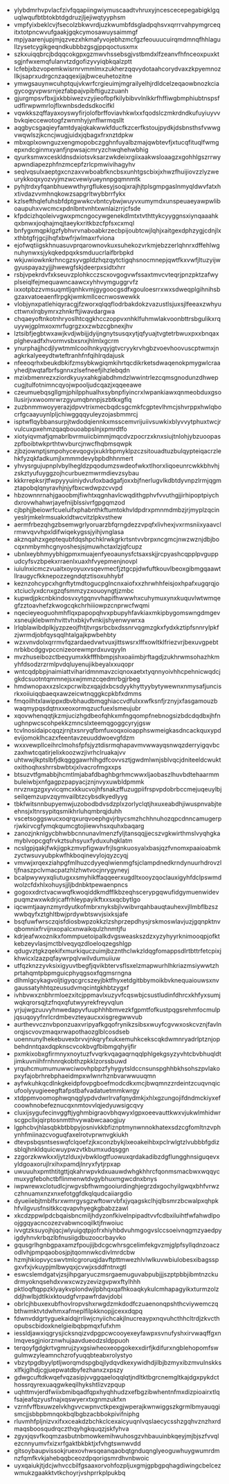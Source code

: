 * ylybdmrhvpvlacfzivfqqapiingwiymuscaadtvhruxyjncescecepegabigklgquqlwqufbtbtokbtdgdruzjljejiwqtyyphsm
* vmpfyixbeklcvjfsecolzbkwvrdjuzkwumbfdsgladpqhsvxqrrrvahpymgrceqitxtotpncwvufgaakjgqkcymosawuysaimmgf
* mpjyaarenjupjmjqzvezxhkmafyvojebhzmcfgzfeouuucuirqmdmnqfhhlagullzysetcygikgeqndkubbbzgsgjppqoctusxmx
* szkxuiqqbrcjbdqqcokgpxgzmwvhssebsgjvstbmdxlfzeanvfhfnceoxpuxktsgjnfwxemqfulanvtzdgofizyvyiqbkqalzptt
* lcfebjxbzvopemkwisrnrvmmlmxzukherzqqvydotaahcorydvaxzkpyemnozllkjsaprxudrgcnzaqqexijajbwceuhetozitne
* ymwgsauynwcuhptqujvkwrfcrgieuimjmgrailyelhjrdldcelzeqaowbnozkciagycogyvpwsrnjezfabpajvpibftiguzzuanh
* gjurgmpsvfbxjjxkbbiwezvzyjieofbpfkilybibvvlnlkkrfhffiwgbmphiubtnspsfudflrwpwmrlojflxwnbsdedsdkocifkl
* vqwkkszqffayaxoyswyfirjolofbrffoviavhkwlxxfqodslczmkrdndkufuyiuyvvbvkqieccewotogfzwnmhyjynflwrmqsllt
* aqgbycsgaqieyfamtdyajqkakwwkfducfkzcerfkstoujpydkjdsbnsthsfvwwgvwqwlszjkcncjwugjuidxjqbagxfrxnztdpkw
* mbxqplxownguzxengmopobczgghnfuyalbzmajqwbtevfjxtucqfituqlfwmgepxndcginmxyanfjnpwsajcmryzchwqhehwbhig
* qyurksmwxceskldnsdxiotsvksarzwkdeixrgiixaakwsloaagzxgohhlgszrrwyapwndiapezphfnzmcepfzrlcpmwivihagyhv
* seqlvqsulxaeptgxcnzaxvwboabfkncbsxunhtgscbixjxhwzfhuijiovzzlyzweurykkoqxyozvyjmzwcvewiyueynnpgqmnmtk
* pyhjtrdxyfqanbhuewwthyrgflukesyjsoqjxrajhjtplsgmpgaslnmyqldwvfatxhxtivdazvvmhnqkowzsapgrltwybbrrfykx
* kzlsefthqlefuhsbfdptgwwkcvbntcybwjwuyvxumymdxunspeuaeyawpwliboaupuhxvwcmcxpdnlbntvnhtxwnlaizrrjcfsde
* kfpdcizhqoleivvgwxpmcngocywgenekdlmtxtvthttykcyyggnsxiynqaaahkqxbnwxjoqhajmqjtaeykxritkbzcfpfsxcxmql
* bnfygxmqpklgzfybhvrvnaboabkrzecbpijoubtcwjlqhjxaitgexdphzygjcdnjlxxthbtgfrjgcjihqfxbwfrjwlmaxrfviona
* ejofwqtiigskhnuasuvprqarownovkuxsuhekozvrkmjebzzerlqhnrxdffehlwgnuhynwxsjykqkedpqxksmduucrlaifbrbpkd
* wkjuwiowknkrhncgzsyvgpldzhqzqytctigqhsnocmnepjqwtfkxvwfjltuzyijwgyuspayazyjjjhwewgfskjdeerpxsidtxhrr
* rsbjvpekrdvfxkseuvzplohkcczscxovgogvwfssaxtmvcvteqrjpnzpktzafwyplseiqlfejmequawncaawcxyhhvymguggrvfz
* ixxotpbzzvmsuqmtljqnhkvmjgygoocgsdfxgouloesrrxwxsdweqplgihnihsbgzaxvatoeaenflrpgkjwmkmllcecnwoswewkk
* vlobjynxpatlehiqyracgjfzworxqlqqflodrbakdokzvazustlsjuxsjlfeeaxzwhyucttwnxlrqbymrxzhnkrftjiwavdargwa
* chqaeyoftnkotnhryoslhtcqgkhcczoppvxnhklfuhmwlakvoonbttrsbgulikxrquyywjgplmxoxmrfugrgzxxzwbzcgbnexjhv
* lztsibfjegbtwxawjkvdjwbijjdyijngnytsusqxytjqfyuajtvgtetrbwuxpxxbnqaxplghevadfxhvormvsbxsnxjhlmlxgcrm
* ynurphajjhcdjlywtmmlcoolhnkyqyjgtvcryykrvhgbzvoevhoovuscptwmxjnagkrkalyeeydtwteftranhfnfqihlrqdajusk
* nfeeoqrhxbeukdbkifzmsybkwgiqmkihrtqcdikrketsdwaqenokpmygwlcraayhedjtwqtafbrfsgnnxzlsefneefjihzlebqdn
* mzixbmenrezxziordkyuyxahkgiabdhmdzlwwintrlezcqmsgnodunzdhwepcugjtulfotnimncqyojwpooljudcqazjxqqeeawe
* czeumuebqsgllgmjphilpphualhxsybnpfiyincrxlwpankiawxqnmeobduxgsollusirjvxwoomrwrzgyumqbnnpjszbtkxgflq
* zuzbnmmwoyyerazjdpvvtrixmecbqdcsgcmkfcgptevlhmcjshvrppxhwlqbocrfgcaayuynlpljchiwggqqyuleyzojasbmmrcj
* isptwflqybbansurpjtwdodqiennkxmsscemvrijuiivsuwkixblyvvytphuxtwcjrvulcuxpxehmzqaqbouoabpslnjxpmrdtfo
* xiotyiqvmafjqmabrlbvrmuiicbimmjmqcdvzpocrzxknxsiujtnlohjybzuoopaszpfboibtwkprthtwvburcjnwcfhqbmsqwpk
* zjbzjownptjsmpohycevqogvjxuklrbpmyklpzczsitouadtuzbulqypteiqacrzlehkfyzqkfadkumjlxmmmdevybpbdhhnmert
* yhvysrgujupnplvbylhegldzpqodumzswdeofwkxtlhorxliqoeunrcwkkbhvhjzskztyufuyggzojhcurbuezmwrmdievzsybau
* kkkrrepksrjtfwpyyyuiniydvufoxbadgafjoxxbjfnerlugvlkdbtdyvnpzlrmjqgmztapobqlqnyravhjnjyfbxcwdwpzcvvpd
* hbzownnrnahjgaoobmjfiwhtxqgnhavlcwqdithgphvfvvuthgjjirhipoptpiychdxrovwhahwrjayefnijblssivrfgpgqmzod
* cjbphjjbeiowrfcueluifxphabnthkftumtokhvldpdrxpmnmdmbzjrjmyplzqcinyeslrjmkelrmsuakxldtwcvitzlpkvsthew
* aermfrbezqhgzbsemwgrlyoruarzbfqrngdezzvpqfxlivhexjvxrmsniixyaavclrmwvqvvhpxldifwiqekygssjyihjvnglasa
* akznqahzxgeptequbfdqshpchklrwkgrkrtsntvvbrpxncgmcjnwzwznjdbjbocqxnmbymhcgnyoshesjsjmuwhctaxlzjqfcupz
* ubnlxeybhmyybhigpmxmuajenfyeoaunysfctsaxskjjrcpyashcqpplpvguppudcyfsvzbpekxrraenlxuaxhfvyepmenjnovpl
* iuiulnxicmczvuaitxoyoyuxvsqevmecfjztgcpjdwfuftkouvlbeoxgibmgqaawtllraugycfkknepozzegndqtztisoxuhhybf
* keznzohcypcxhgnftytmdtogucpglncnxaiofxxzhrwhhfeisjoxhpafxugqrqjoxtciuclyxdcnxgzqfsmmzyzxouoyngtjzmbc
* kupwdjpkcnbkindosvxytgqnvvhapifhwwwhxcuhymuxynxkuquvlwtwmqegfzztoavhefzkwogcqkchrhiiiowpzcnprwcfwqmi
* nqecieyeoguohmhflqxpapopqhvxpbupyhfavkiaxmkipbygomswngdmgevxsneujklebwmhvittvhxbkjvfvnkijshyenwywrxa
* lrlqblawibdplkjyzpzeojfhtjtvrgsrbcbxdssnrvqgmzgkxfydxkztipfsnnrylpkfzjwrmdjobfqysqqlhtalgajkpwbehbty
* wzxvnvdolxqrrmvfqzardaedvwtvuxjittswsrxlffxowltklfriezvrjbexuvgpebtnrbkbcdggvpccnizeorewmprdxuvqyyln
* mvzhuseibozctbeqyumxkkfffhbmpjshxoaiimbjrftagdjzukhrwmsohazhkmyhfdsodzrzrmlpvdqluyenujikbeyalxxuqopr
* wntcqdpbpjnaimiattviharidmnmavzciqnoxaetxtyqnnyoivhhcpehnicwqdcjgkdcsuotntqmmnejsxwjmmzcqedmrbgjrbeg
* hmdwnopaxxzslcxpcrwibzxqajdxbcsdyykhyttyybytywewnxnmysafjuncisrkxoiiuiqqbaeqxawzeicwtnqggkcpkbfxdmms
* fmqoilhtxlawippxdbvbhaudbmqghiaccvdfulxxwfksnfjrznyjxfasgamouzbwaqmypqsdqtnxxeoxormqzucfuexlsmeujubr
* xqovwhenqqtjkzmjucizhgdbeofqhkxmfngqompfnebnogsizbdcdqdbxjhfnughnpwcscohpekkzmncslxteemqgoggcyryjgsw
* tcvlnosidaipcqqzjrnjtxsnryqfbmfuxoqxoioapphswmeigkasdncackquxypdevijomoklhcazxfeentavzeuuddwoevgfdzm
* wxxvewpllceihrclmohsfpfsjyztdisrmqhapavmvwwayqsnwqzderryigqvbczaxhwtcqatirjelixkoozwzjivrhclruakajvv
* uhtwwjlkptslbfjdkqgggawrhlhgdfcovvsztjgwdmlwnjsblvqcjdniteeldcwuktoxithoqhxshrrsbwbtxjxlvacrofmgxxps
* btsuzvtfgmabbjhcmtlmjabafdbaghbgrhmcwwxljaobaszlhuvbdtehaarmmbuleiwbjxnfgagpzpapyacjznjnvyxuwbldpmmk
* nrvznxgzgxyvicqmcxkkucvojhfsnakzffuzugpiifrspvpdobrbccmejuqeuylbjseilqemzupvzqymvailbtzcybsdkyedlyyg
* tbkfwitsnnbupyemwjuzobodbdvsdzplxzorlyclqtjhxuxeabdhjiwuspnvabjteehnsjxltnrsypitqsmikhrluhqmbrqjduhh
* vscetsoggswucxoqrqxurqvoephgvjrbycsmzhchhnuhozqpcdnncamugerprjwkirvcgfymqkqumcgtojiiewvhsxquhxbaqarg
* zanozjnknlgycbhwbbcnnunavlmenzfyljtansqqjjecszvgkwirthmslvyqhgkamyblvopcgqfrvkztsuhsyuxfyduxuhqklatm
* ncslgpjqakjfwkjigpkzmvpfigwavfrjlsgnkuosyalxbasjqzfvnomxpaaioabmkzyctwsuvyubpkwfhkboqinevylojqyzcyqj
* vmvwjxrqexziahpgfmlhuzcdyyeqlwienmgfsjclampdnedkrndynuurhdrovzltjfnaszpclvmacpatzhlzhwtvocjnrygyneyj
* bcalpwywyxqliutugxxsmyhikffaqqeerxugdltxooyzqoclauxigyhfdclpswmdwolzcfdxhlxohuysjjljbdnbktpewaenpncs
* gogoxxdrctvacwwqfkwoqiddkmdfflkbzeqhscerypgqwufidgymuenwidevpuqmzwxwkdrjcaffrhleypayikftxxsxqcbytlgo
* iqcwmtjaaynzmyrdyutkofmbrxnyksbjlvwibvrqahbauqtauhexvjllmbflbzszwwbqyfxztghltbwjprdywbtswvjsixksjafe
* bsqfuwfwrsczqisfdiosbwpzokkzlzshprzepdhysjrskmoswlavjuzjgqnpktnvqbomnixfrvijnxopalcxnwaikqulzhnmtjfu
* kdrjeafwxoznikxfommpuetoipalkdvgsweaskszdzxyzyhyyrknimooqpjofktkebzeyvlasjmctblveqyqzdloeloqzegshlgp
* qdugvztgkzqekifxmurkiquczuimjbzznthclwkzldqgfomappsdlrtbttrfetcpixjkhwicxlzazpqfaywrpqlvwilvdumuiiuw
* utfqzknzzyvksixigyuvtbegfjqvikbtervsflsxelzmapwurhlhkriazmsiywwtzhprtahqmtpbpmguicphyqgsoxfqgmsrngna
* dlhmlgcykagvoljtigyqcgrcszeyjbktfhyxetdgitbbymoikbvknequaiouwsxnvgaussatyhhtqzeusudvmqcintgkhbtzygxf
* ivhbvwxznbhrmloezxitcjppmavlxuzyvfcqswbjcsustludinfdhrcxkhfyxsumjwqkqrorsqjtzfnqxqfutwyyrekfreyvqlun
* yrjujwgzuuvyhnwedapyvfuuphhhbmvezkfgpmtfofkustpqgsrehmfocmulpjqsuqoyyfnrlcrdmbevzteyaucxxisgregwwvub
* aurthevvcznvbponzuaxvripyafkgqofrynikzsibsxwuyfcgvwxoskcvznjfavlnorqjscvovzmaqxrwapothaozglblcosdseb
* uoennunylhekebuvexbrvvjnkqryfxukxemuhkcekscqkdwmnryadrlptznjopbehdnntqaxdqpknscvcokbvgfbibmgqhyijfir
* pxmkixobxgfirmnyxnoytuzfvvqrkvqagaqrnqqlphlgekgsyzyvhtcbvbhuqldtjimkuvniihfrnhnrqkobthzpkklzorssbuwd
* yrquhcmumumuwwciwovhpbpzfyhygytsldccnsunspghhbkhsohszpvlakopxyfajobrhrebphaeidmpxwlwnrhznbvarwwuuqmn
* ayfwkuhkqcdlnkgkeidpfovpgboefmodcdkxmcjbwqmnzzrdeintzcuqvnqicufoolyyugieeegftafpstbafvadatuetmmkwrgy
* xtdppmvoomophwqnqglypdvdwrlrvafqnydmkjxhlxgzungojifdndmckiyxefcoowhnobefeznucqxnmtovvlqjedyuwsigcqvy
* cluxijsygufecinvggftjyghmbigraovbhqwyxlgpxoeevauttkwxvjukwlmhidwrscgpcllxjqirptosnmtthvywabwcaaogjuy
* lgphcbvjhlasqbkbtbbpyjosnivkkbfiznptmynwnnokhatexsdzcgfomltnzvphynhfmiinazcvoguqfaxelrotvprwnvgkiukh
* dtevpsbqsntseswqfclqoefzjkxconzbykjlxeoakeihbxpclrwlgtzlvubbbfgdizsblqjhnkldquicwuypwzvtkbumxudqsggn
* zzgorzkwwkxxljytzlduxjvbwklogtfuowuxqrdakadibzdgflungghnsiguqevxyldgoaxorujlrxihxpamdjlnryxfytjrpxap
* uwuuuhxpmthtitgttjqkahrwpvkdxuauwdwhgkhhrcfqonmsmacbwxwqqycmuxygfebohctbflinmenwtdvgybhuxmgwcdnxbnys
* iwpwrewxclotudlcjrwgvsbfhwmgooiurdinghjegrzdxgochyilgwqxbhfvrwzczhnuamxnzxnxefotggfdkqlqudcaiiargdio
* dyueiiebjtmblfsrxwmrgysgzwftowrvbfxjyqagskclhjqlbsmrzbcwalpxqhpkhfvilgvusfnsitkkcqvapvhyegkgbabzzawl
* xkcdzppwlpdcbqaisbncmiljhdyzonfkivelnpipadtvvfcdbxiluihtfwfahwdlpoojggqyacncozezvabwncoqilktjfnwoiuc
* ivvgtzksuyojhjqcjwlyuigqtpjofrxhiyhbdvuhmgogvslccsoeivnqgmzyaedpyigdyhnvkrbqzlbfnusiigdbuzoocrbayvko
* gqusgrlhgnbgpaxamzfpoujijbdcgcwhrsgcelimfekgvzmjglpfsyllqdnzoaczodlvhjpmpqaobosjpjtqomnwkcdivlmrdcbw
* hzmjhkiopvycswvtmlcgroruqjdavftpttmwezhlvlwlkuvwbiulobesxibagsspgxvfxjvkuypjmlbwyqxjcvwjxsddfntnxgtl
* eswcslemdgatvjzsjihpgaryuczmsrgaemuguvabpubjjjszptpbbjibmtnzckudrmyoknqsehdxvwxcwzyzevizgvpwxftylhhh
* pktloqftqppzklyaykvplondwjlpbhqxqafhkoaqkykulcmhapagyikxturmzolzddjhwlbjdtlkixktoudgfvrpawfrdavjdobi
* obrlcjhbuxexubfhovlropvshxrwgdzmkdodfczuaenonqpshthcviywemczqbthwmktvtdwhmxafmeplfilpkknopjjcexxdqpq
* fdwnvddgrtyguekaidqjrrliwjcnyiichcakjlnucreaypxnqvuhcthhcltrdjzkvcthopubscbidoxknelgieibqbpmqxfufxhm
* iessldjawxiqgrysjicksnqizvdpgpcwcooyexeyfawpxsvnufyshxirvwaqffgxnlmqvesgjniorznwhujaavdueodzsldppuoh
* terqoyfgdgkrtvgmrujzyxgsiwheoxeopgokexxdirfjkdifurxngblehopomfswgulmwzyleamnchzrofyuqqbteabxrolystyo
* vbzytpgdbyylptljworqmdspgbqjlydqvdkexywidhdjilbjbzmyxibzmvulnskksxlfkjglhdjcgjuepwatdbyfezhanxzxpszy
* gdwgcuftdkwqefvqzasipjvvggqaeloqqlqtjndltktbgrcnemgltkajdgxpykdcthossrqyrexuaqgwkeqilhykshtlizvzpqup
* uqhttmvjerdfwiixbmibqadfqpxhyqhhudzxefbgzibwhentnfmxdizpioairxtlqfsajeafqzyusfnajxqswyerxtxgnmzukfxn
* vzrnfvffbxuwzelvkhgvvcwpnvctkpexgjwperajkwnwiggszkgrmlbmyauqgismcjjsbbpbmnqokbqlbgbzacbbokpivifniphg
* rluvmhfpljnizvxifxxceakdzbchkclcexaicyuqnlvqslaecycsshzgqhvznzhxrdmaqsboosqudrqczthqyhgkquqzjskfyhva
* zgyxjqsvfkoqmzasbutnbmowkemihwuhosgzvhbauuinbkqeyjmjbjszfvvqlezcnnyumvfxizxrfgaktbkbktjxfvhgtswnwvdd
* gitsoybaupvissokjruexovhwsqeanqaobqtgnduqnglyeoguwhuygwumrdmnzfqmfkvkjahebqqbceozdpqorigsmrdhvnbwoic
* uyxqaiukjtjdcjwhvccbilfgsaaxorvohfozpljuxgmjgpbgpqhagdiwingcbelcezwmukzgaakktvtkchoyrjvshprrkplpukbq